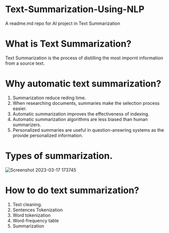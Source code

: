 # Text-Summarization-Using-NLP
A readme.md repo for AI project in Text Summarization


# What is Text Summarization?  
  Text Summarization is the process of distilling the most impornt information from a source text.  
# Why automatic text summarization?  
  1. Summarization reduce reding time.  
  2. When researching documents, summaries make the selection process easier.  
  3. Automatic summarization improves the effectiveness of indexing.  
  4. Automatic summarization algorithms are less biased than human summarizers.  
  5. Personalized summaries are useful in question-answring systems as the provide personalized     information.  

# Types of summarization.  
![Screenshot 2023-03-17 173745](https://user-images.githubusercontent.com/70527737/225900139-761f999c-57fd-47e7-832a-933c88749acd.png)

# How to do text summarization?  
  1. Text cleaning.  
  2. Sentences Tokenization  
  3. Word tokenization  
  4. Word-frequency table  
  5. Summarization  

